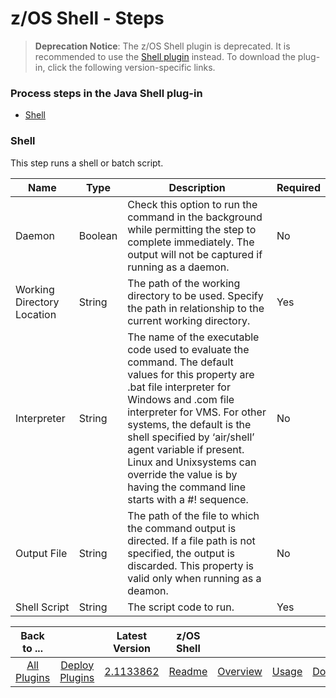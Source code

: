 
# z/OS Shell - Steps

> **Deprecation Notice**: The z/OS Shell plugin is deprecated. It is recommended to use the [Shell plugin](../Shell/README.md) instead.
To download the plug-in, click the following version-specific links.

### Process steps in the Java Shell plug-in

* [Shell](#shell)


### Shell


This step runs a shell or batch script.


| Name                       | Type    | Description                                                                                                                                                                                                                                                                                                                                                                       | Required |
|----------------------------|---------|-----------------------------------------------------------------------------------------------------------------------------------------------------------------------------------------------------------------------------------------------------------------------------------------------------------------------------------------------------------------------------------|----------|
| Daemon                     | Boolean | Check this option to run the command in the background while permitting the step to complete immediately. The output will not be captured if running as a daemon.                                                                                                                                                                                                                 | No       |
| Working Directory Location | String  | The path of the working directory to be used. Specify the path in relationship to the current working directory.                                                                                                                                                                                                                                                                  | Yes      |
| Interpreter                | String  | The name of the executable code used to evaluate the command. The default values for this property are .bat file interpreter for Windows and .com file interpreter for VMS. For other systems, the default is the shell specified by ‘air/shell’ agent variable if present. Linux and Unixsystems can override the value is by having the command line starts with a #! sequence. | No       |
| Output File                | String  | The path of the file to which the command output is directed. If a file path is not specified, the output is discarded. This property is valid only when running as a deamon.                                                                                                                                                                                                     | No       |
| Shell Script               | String  | The script code to run.                                                                                                                                                                                                                                                                                                                                                           | Yes      |



|          Back to ...          |                                |                                                       Latest Version                                                        |     z/OS Shell      ||||
|:-----------------------------:|:------------------------------:|:---------------------------------------------------------------------------------------------------------------------------:|:-------------------:| :---: | :---: | :---: |
| [All Plugins](../../index.md) | [Deploy Plugins](../README.md) | [2.1133862](https://raw.githubusercontent.com/UrbanCode/IBM-UCD-PLUGINS/main/files/java-shell/ucd-java-shell-2.1133862.zip) | [Readme](README.md) |[Overview](overview.md)|[Usage](usage.md)|[Downloads](downloads.md)|
